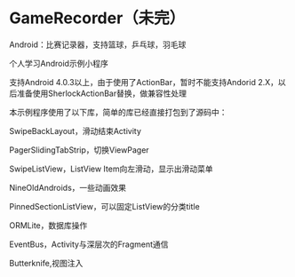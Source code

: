 GameRecorder（未完）
============

Android：比赛记录器，支持篮球，乒乓球，羽毛球

个人学习Android示例小程序

支持Android 4.0.3以上，由于使用了ActionBar，暂时不能支持Andorid 2.X，以后准备使用SherlockActionBar替换，做兼容性处理

本示例程序使用了以下库，简单的库已经直接打包到了源码中：

SwipeBackLayout，滑动结束Activity

PagerSlidingTabStrip，切换ViewPager

SwipeListView，ListView Item向左滑动，显示出滑动菜单

NineOldAndroids，一些动画效果

PinnedSectionListView，可以固定ListView的分类title

ORMLite，数据库操作

EventBus，Activity与深层次的Fragment通信

Butterknife,视图注入


